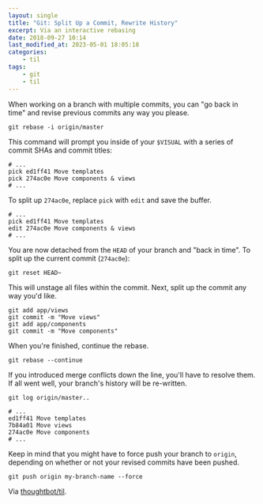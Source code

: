 ```yaml
---
layout: single
title: "Git: Split Up a Commit, Rewrite History"
excerpt: Via an interactive rebasing
date: 2018-09-27 10:14
last_modified_at: 2023-05-01 18:05:18
categories:
    - til
tags:
    - git
    - til
---
```


When working on a branch with multiple commits,
you can "go back in time" and revise previous commits any way you please.

    git rebase -i origin/master

This command will prompt you inside of your `$VISUAL` with a series of commit SHAs
and commit titles:

    # ...
    pick ed1ff41 Move templates
    pick 274ac0e Move components & views
    # ...

To split up `274ac0e`, replace `pick` with `edit` and save the buffer.

    # ...
    pick ed1ff41 Move templates
    edit 274ac0e Move components & views
    # ...

You are now detached from the `HEAD` of your branch and "back in time".
To split up the current commit (`274ac0e`):

    git reset HEAD~

This will unstage all files within the commit.
Next, split up the commit any way you'd like.

    git add app/views
    git commit -m "Move views"
    git add app/components
    git commit -m "Move components"

When you're finished, continue the rebase.

    git rebase --continue

If you introduced merge conflicts down the line, you'll have to resolve them.
If all went well, your branch's history will be re-written.

    git log origin/master..

    # ...
    ed1ff41 Move templates
    7b84a01 Move views
    274ac0e Move components
    # ...

Keep in mind that you might have to force push your branch to `origin`,
depending on whether or not your revised commits have been pushed.

    git push origin my-branch-name --force

Via [thoughtbot/til](https://github.com/thoughtbot/til).
